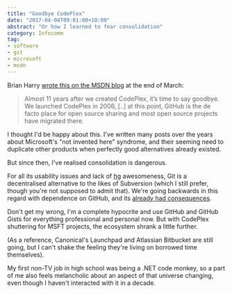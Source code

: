 ```yaml
---
title: "Goodbye CodePlex"
date: "2017-04-04T09:01:00+10:00"
abstract: "Or how I learned to fear consolidation"
category: Infocomm
tag:
- software 
- git
- microsoft
- msdn
---
```

Brian Harry [wrote this on the MSDN blog] at the end of March:

> Almost 11 years after we created CodePlex, it’s time to say goodbye.  We launched CodePlex in 2006, [..] at this point, GitHub is the de facto place for open source sharing and most open source projects have migrated there.

I thought I'd be happy about this. I've written many posts over the years about Microsoft's "not invented here" syndrome, and their seeming need to duplicate other products when perfectly good alternatives already existed.

But since then, I've realised consolidation is dangerous.

For all its usability issues and lack of [hg] awesomeness, Git is a decentralised alternative to the likes of Subversion (which I still prefer, though you're not supposed to admit that). We're going backwards in this regard with dependence on GitHub, and its [already had consequences].

Don't get my wrong, I'm a complete hypocrite and use GitHub and GitHub Gists for everything professional and personal now. But with CodePlex shuttering for MSFT projects, the ecosystem shrank a little further.

(As a reference, Canonical's Launchpad and Atlassian Bitbucket are still going, but I can't shake the feeling they're living on borrowed time themselves).

My first non-TV job in high school was being a .NET code monkey, so a part of me also feels melancholic about an aspect of that universe changing, even though I haven't interacted with it in a decade.

[hg]: https://www.mercurial-scm.org
[wrote this on the MSDN blog]: https://blogs.msdn.microsoft.com/bharry/2017/03/31/shutting-down-codeplex/
[already had consequences]: https://rubenerd.com/the-great-github-outage-of-2016/

